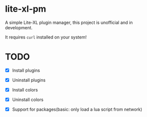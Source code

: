 # lite-xl-pm

A simple Lite-XL plugin manager, this project is unofficial and in development.

It requires `curl` installed on your system!


# TODO

  - [x] Install plugins
  - [x] Uninstall plugins
  - [x] Install colors
  - [x] Uninstall colors
  - [x] Support for packages(basic: only load a lua script from network)

